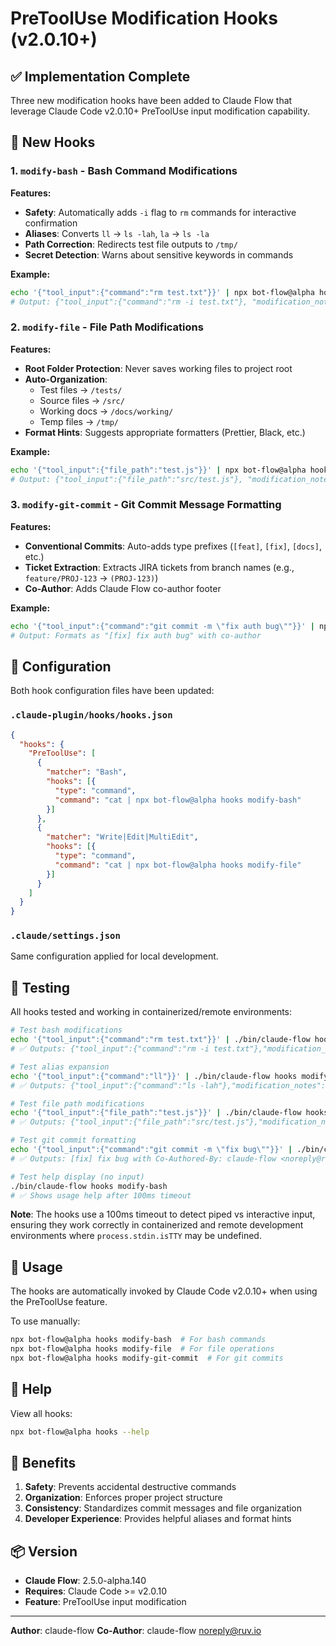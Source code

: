 # PreToolUse Modification Hooks (v2.0.10+)

## ✅ Implementation Complete

Three new modification hooks have been added to Claude Flow that leverage Claude Code v2.0.10+ PreToolUse input modification capability.

## 🎯 New Hooks

### 1. `modify-bash` - Bash Command Modifications

**Features:**
- **Safety**: Automatically adds `-i` flag to `rm` commands for interactive confirmation
- **Aliases**: Converts `ll` → `ls -lah`, `la` → `ls -la`
- **Path Correction**: Redirects test file outputs to `/tmp/`
- **Secret Detection**: Warns about sensitive keywords in commands

**Example:**
```bash
echo '{"tool_input":{"command":"rm test.txt"}}' | npx bot-flow@alpha hooks modify-bash
# Output: {"tool_input":{"command":"rm -i test.txt"}, "modification_notes":"[Safety: Added -i flag]"}
```

### 2. `modify-file` - File Path Modifications

**Features:**
- **Root Folder Protection**: Never saves working files to project root
- **Auto-Organization**:
  - Test files → `/tests/`
  - Source files → `/src/`
  - Working docs → `/docs/working/`
  - Temp files → `/tmp/`
- **Format Hints**: Suggests appropriate formatters (Prettier, Black, etc.)

**Example:**
```bash
echo '{"tool_input":{"file_path":"test.js"}}' | npx bot-flow@alpha hooks modify-file
# Output: {"tool_input":{"file_path":"src/test.js"}, "modification_notes":"[Organization: Moved to /src/]"}
```

### 3. `modify-git-commit` - Git Commit Message Formatting

**Features:**
- **Conventional Commits**: Auto-adds type prefixes (`[feat]`, `[fix]`, `[docs]`, etc.)
- **Ticket Extraction**: Extracts JIRA tickets from branch names (e.g., `feature/PROJ-123` → `(PROJ-123)`)
- **Co-Author**: Adds Claude Flow co-author footer

**Example:**
```bash
echo '{"tool_input":{"command":"git commit -m \"fix auth bug\""}}' | npx bot-flow@alpha hooks modify-git-commit
# Output: Formats as "[fix] fix auth bug" with co-author
```

## 📝 Configuration

Both hook configuration files have been updated:

### `.claude-plugin/hooks/hooks.json`
```json
{
  "hooks": {
    "PreToolUse": [
      {
        "matcher": "Bash",
        "hooks": [{
          "type": "command",
          "command": "cat | npx bot-flow@alpha hooks modify-bash"
        }]
      },
      {
        "matcher": "Write|Edit|MultiEdit",
        "hooks": [{
          "type": "command",
          "command": "cat | npx bot-flow@alpha hooks modify-file"
        }]
      }
    ]
  }
}
```

### `.claude/settings.json`
Same configuration applied for local development.

## 🧪 Testing

All hooks tested and working in containerized/remote environments:

```bash
# Test bash modifications
echo '{"tool_input":{"command":"rm test.txt"}}' | ./bin/claude-flow hooks modify-bash
# ✅ Outputs: {"tool_input":{"command":"rm -i test.txt"},"modification_notes":"[Safety: Added -i flag]"}

# Test alias expansion
echo '{"tool_input":{"command":"ll"}}' | ./bin/claude-flow hooks modify-bash
# ✅ Outputs: {"tool_input":{"command":"ls -lah"},"modification_notes":"[Alias: ll → ls -lah]"}

# Test file path modifications
echo '{"tool_input":{"file_path":"test.js"}}' | ./bin/claude-flow hooks modify-file
# ✅ Outputs: {"tool_input":{"file_path":"src/test.js"},"modification_notes":"[Organization: Moved to /src/]"}

# Test git commit formatting
echo '{"tool_input":{"command":"git commit -m \"fix bug\""}}' | ./bin/claude-flow hooks modify-git-commit
# ✅ Outputs: [fix] fix bug with Co-Authored-By: claude-flow <noreply@ruv.io>

# Test help display (no input)
./bin/claude-flow hooks modify-bash
# ✅ Shows usage help after 100ms timeout
```

**Note**: The hooks use a 100ms timeout to detect piped vs interactive input, ensuring they work correctly in containerized and remote development environments where `process.stdin.isTTY` may be undefined.

## 🚀 Usage

The hooks are automatically invoked by Claude Code v2.0.10+ when using the PreToolUse feature.

To use manually:
```bash
npx bot-flow@alpha hooks modify-bash  # For bash commands
npx bot-flow@alpha hooks modify-file  # For file operations
npx bot-flow@alpha hooks modify-git-commit  # For git commits
```

## 📖 Help

View all hooks:
```bash
npx bot-flow@alpha hooks --help
```

## 🎉 Benefits

1. **Safety**: Prevents accidental destructive commands
2. **Organization**: Enforces proper project structure
3. **Consistency**: Standardizes commit messages and file organization
4. **Developer Experience**: Provides helpful aliases and format hints

## 📦 Version

- **Claude Flow**: 2.5.0-alpha.140
- **Requires**: Claude Code >= v2.0.10
- **Feature**: PreToolUse input modification

---

**Author**: claude-flow
**Co-Author**: claude-flow <noreply@ruv.io>
